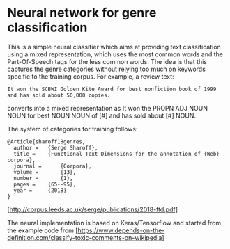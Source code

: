 # Neural network for genre classification

This is a simple neural classifier which aims at providing text classification using a mixed representation, which uses the most common words and the Part-Of-Speech tags for the less common words.  The idea is that this captures the genre categories without relying too much on keywords specific to the training corpus.  For example, a review text:

`It won the SCBWI Golden Kite Award for best nonfiction book of 1999 and has sold about 50,000 copies.`

converts into a mixed representation as
It won the PROPN ADJ NOUN NOUN for best NOUN NOUN of [\#] and has sold about [\#] NOUN. 

The system of categories for training follows:
```
@Article{sharoff18genres,
  author = 	 {Serge Sharoff},
  title = 	 {Functional Text Dimensions for the annotation of {Web} corpora},
  journal = 	 {Corpora},
  volume =       {13},
  number =       {1},
  pages = 	 {65--95},
  year = 	 {2018}
}
```
[http://corpus.leeds.ac.uk/serge/publications/2018-ftd.pdf]


The neural implementation is based on Keras/Tensorflow and started from the example code from [https://www.depends-on-the-definition.com/classify-toxic-comments-on-wikipedia]


